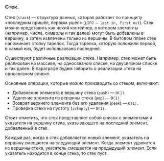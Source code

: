 ### Стек.

Стек (`stack`) — структура данных, которая работает по принципу «последним пришёл, первым ушёл» (`LIFO — last in, first out`). 
Стек можно представить как некий контейнер, в котором элементы (например, числа, символы и так далее) могут быть добавлены
в вершину, а затем извлечены только из вершины. В бытовом плане стек напоминает стопку тарелок. Тогда тарелка, которую 
положили первой, в самый низ, будет использована последней.

Существуют различные реализации стека. Например, стек может быть реализован на массиве, на односвязном списке, на двусвязном
списке и так далее. В параграфе будем говорить о реализации стека на односвязном списке.

Основные операции, которые можно производить со стеком, включают:

- Добавление элемента в вершину стека (`push`) — `O(1)`.
- Удаление элемента из вершины стека (`pop`) —  `O(1)`.
- Возврат верхнего элемента без его удаления (`peek`) — `O(1)`.
- Проверка стека на пустоту (`isEmpty`) — `O(1)`.

Стоит отметить, что стек представляет собой список с элементами и указателя на вершину стека, указывающего на последний 
элемент, добавленный в стек.

Каждый раз, когда в стек добавляется новый элемент, указатель на вершину смещается на следующий элемент. Когда элемент 
удаляется из вершины стека, указатель смещается на предыдущий элемент. Если указатель находится в конце стека, то стек пуст.
